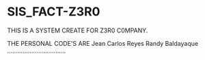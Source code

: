 # SIS_FACT-Z3R0

THIS IS A SYSTEM CREATE FOR Z3R0 C0MPANY.

THE PERSONAL CODE'S ARE
Jean Carlos Reyes
Randy Baldayaque
..................................
